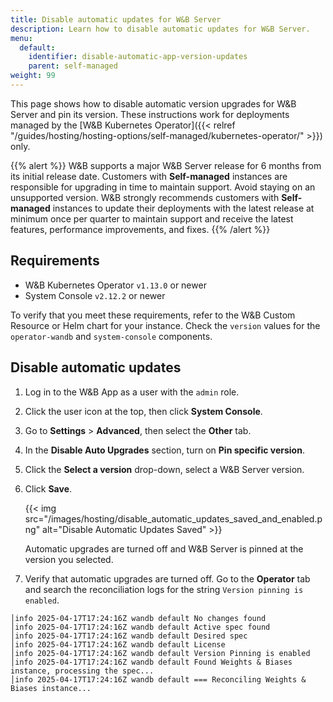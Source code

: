 ```yaml
---
title: Disable automatic updates for W&B Server
description: Learn how to disable automatic updates for W&B Server.
menu:
  default:
    identifier: disable-automatic-app-version-updates
    parent: self-managed
weight: 99
---
```


This page shows how to disable automatic version upgrades for W&B Server and pin its version. These instructions work for deployments managed by the [W&B Kubernetes Operator]({{< relref "/guides/hosting/hosting-options/self-managed/kubernetes-operator/" >}}) only.

{{% alert %}}
W&B supports a major W&B Server release for 6 months from its initial release date. Customers with **Self-managed** instances are responsible for upgrading in time to maintain support. Avoid staying on an unsupported version. W&B strongly recommends customers with **Self-managed** instances to update their deployments with the latest release at minimum once per quarter to maintain support and receive the latest features, performance improvements, and fixes.
{{% /alert %}}

## Requirements

- W&B Kubernetes Operator `v1.13.0` or newer
- System Console `v2.12.2` or newer

To verify that you meet these requirements, refer to the W&B Custom Resource or Helm chart for your instance. Check the `version` values for the `operator-wandb` and `system-console` components.

## Disable automatic updates
1. Log in to the W&B App as a user with the `admin` role.
2. Click the user icon at the top, then click **System Console**.
3. Go to **Settings** > **Advanced**, then select the **Other** tab.
4. In the **Disable Auto Upgrades** section, turn on **Pin specific version**.
5. Click the **Select a version** drop-down, select a W&B Server version.
6. Click **Save**.

    {{< img src="/images/hosting/disable_automatic_updates_saved_and_enabled.png" alt="Disable Automatic Updates Saved" >}}
    
    Automatic upgrades are turned off and W&B Server is pinned at the version you selected.
1. Verify that automatic upgrades are turned off. Go to the **Operator** tab and search the reconciliation logs for the string `Version pinning is enabled`.

```
│info 2025-04-17T17:24:16Z wandb default No changes found
│info 2025-04-17T17:24:16Z wandb default Active spec found
│info 2025-04-17T17:24:16Z wandb default Desired spec
│info 2025-04-17T17:24:16Z wandb default License
│info 2025-04-17T17:24:16Z wandb default Version Pinning is enabled
│info 2025-04-17T17:24:16Z wandb default Found Weights & Biases instance, processing the spec...
│info 2025-04-17T17:24:16Z wandb default === Reconciling Weights & Biases instance...
```